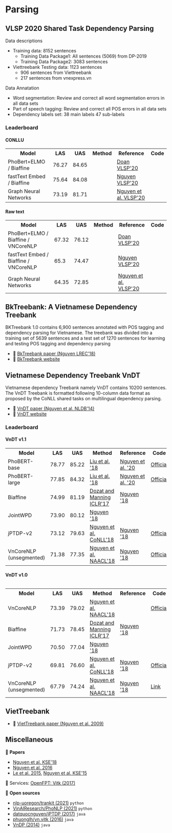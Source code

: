 # Parsing

## VLSP 2020 Shared Task Dependency Parsing

Data descriptions

* Training data: 8152 sentences
  * Training Data Package1: All sentences (5069) from DP-2019
  * Training Data Package2: 3083 sentences
* Viettreebank Testing data: 1123 sentences
  * 906 sentences from Viettreebank
  * 217 sentences from vnexpress.vn

Data Annatation

* Word segmentation: Review and correct all word segmentation errors in all data sets
* Part of speech tagging: Review and correct all POS errors in all data sets
* Dependency labels set: 38 main labels 47 sub-labels

### Leaderboard

#### CONLLU

<table>
  <tr>
    <th>Model</th>
    <th>LAS</th>
    <th>UAS</th>
    <th>Method</th>
    <th>Reference</th>
    <th>Code</th>
  </tr>
  <tr>
    <td>PhoBert+ELMO / Biaffine</td>
    <td>76.27</td>
    <td>84.65</td>
    <td></td>
    <td><a href="https://drive.google.com/file/d/19fWjeVfKUB-oVQv57OydrFOFpckwhJ6N/view?usp=sharing">Doan VLSP'20</a></td>
    <td></td>
  </tr>
  <tr>
    <td>fastText Embed / Biaffine</td>
    <td>75.64</td>
    <td>84.08</td>
    <td></td>
    <td><a href="https://drive.google.com/file/d/1BtQYQfS-LivnkFgIlG3i95o7qxOOG0eZ/view?usp=sharing">Nguyen VLSP'20</a></td>
    <td></td>
  </tr>
   <tr>
    <td>Graph Neural Networks</td>
    <td>73.19</td>
    <td>81.71</td>
    <td></td>
    <td><a href="https://drive.google.com/file/d/1Aegu_F6qpIm5SE8b_FANtMFzGDoeXgM_/view?usp=sharing">Nguyen et al. VLSP'20</a></td>
    <td></td>
  </tr>
</table>

#### Raw text

<table>
  <tr>
    <th>Model</th>
    <th>LAS</th>
    <th>UAS</th>
    <th>Method</th>
    <th>Reference</th>
    <th>Code</th>
  </tr>
  <tr>
    <td>PhoBert+ELMO / Biaffine / VNCoreNLP</td>
    <td>67.32</td>
    <td>76.12</td>
    <td></td>
    <td><a href="https://drive.google.com/file/d/19fWjeVfKUB-oVQv57OydrFOFpckwhJ6N/view?usp=sharing">Doan VLSP'20</a></td>
    <td></td>
  </tr>
  <tr>
    <td>fastText Embed / Biaffine / VNCoreNLP</td>
    <td>65.3</td>
    <td>74.47</td>
    <td></td>
    <td><a href="https://drive.google.com/file/d/1BtQYQfS-LivnkFgIlG3i95o7qxOOG0eZ/view?usp=sharing">Nguyen VLSP'20</a></td>
    <td></td>
  </tr>
   <tr>
    <td>Graph Neural Networks</td>
    <td>64.35</td>
    <td>72.85</td>
    <td></td>
    <td><a href="https://drive.google.com/file/d/1Aegu_F6qpIm5SE8b_FANtMFzGDoeXgM_/view?usp=sharing">Nguyen et al. VLSP'20</a></td>
    <td></td>
  </tr>
</table>

## BkTreebank: A Vietnamese Dependency Treebank

BKTreebank 1.0 contains 6,900 sentences annotated with POS tagging and dependency parsing for Vietnamese. The treebank was divided into a training set of 5639 sentences and a test set of 1270 sentences for learning and testing POS tagging and dependency parsing

* :scroll: [BkTreebank paper (Nguyen LREC'18)](https://arxiv.org/pdf/1710.05519.pdf)
* :link: [BkTreebank website](http://is.hust.edu.vn/~hieunk/bktreebank/)

## Vietnamese Dependency Treebank VnDT

Vietnamese dependency Treebank namely VnDT contains 10200 sentences. The VnDT Treebank is formatted following 10-column data format as proposed by the CoNLL shared tasks on multilingual dependency parsing.

* :scroll: [VnDT paper (Nguyen et al. NLDB'14)](https://people.eng.unimelb.edu.au/dqnguyen/resources/NLDB2014.pdf)
* :link: [VnDT website](http://vndp.sourceforge.net/)

### Leaderboard
#### VnDT v1.1

<table>
  <tr>
    <th>Model</th>
    <th>LAS</th>
    <th>UAS</th>
    <th>Method</th>
    <th>Reference</th>
    <th>Code</th>
  </tr>
  <tr>
    <td>PhoBERT-base</td>
    <td>78.77</td>
    <td>85.22</td>
    <td><a href="https://arxiv.org/abs/1907.11692">Liu et al. '18</a></td>
    <td><a href="https://arxiv.org/abs/2003.00744">Nguyen et al. '20</td>
    <td><a href="https://github.com/VinAIResearch/PhoBERT">Official</a></td>
  </tr>
    <tr>
    <td>PhoBERT-large</td>
    <td>77.85</td>
    <td>84.32</td>
    <td><a href="https://arxiv.org/abs/1907.11692">Liu et al. '18</a></td>
    <td><a href="https://arxiv.org/abs/2003.00744">Nguyen et al. '20</td>
    <td><a href="https://github.com/VinAIResearch/PhoBERT">Official</a></td>
  </tr>
    <tr>
    <td>Biaffine</td>
    <td>74.99</td>
    <td>81.19</td>
    <td><a href="https://arxiv.org/abs/1611.01734">Dozat and Manning ICLR'17</a></td>
    <td><a href="https://arxiv.org/pdf/1812.11459.pdf">Nguyen '18</td>
    <td></td>
  </tr>
  </tr>
    <tr>
    <td>JointWPD</td>
    <td>73.90</td>
    <td>80.12</td>
    <td><a href="https://arxiv.org/pdf/1812.11459.pdf">Nguyen '18</a></td>
    <td></td>
    <td></td>
  </tr>
  </tr>
    <tr>
    <td>jPTDP-v2</td>
    <td>73.12</td>
    <td>79.63</td>
    <td><a href="https://www.aclweb.org/anthology/K18-2008/">Nguyen et al. CoNLL'18</a></td>
    <td><a href="https://arxiv.org/pdf/1812.11459.pdf">Nguyen '18</td>
    <td><a href="https://github.com/datquocnguyen/jPTDP">Official</a></td>
  </tr>
  </tr>
    <tr>
    <td>VnCoreNLP (unsegmented)</td>
    <td>71.38</td>
    <td>77.35</td>
    <td><a href="https://www.aclweb.org/anthology/N18-5012/">Nguyen et al. NAACL'18</a></td>
    <td><a href="https://arxiv.org/pdf/1812.11459.pdf">Nguyen '18</td>
    <td><a href="https://github.com/vncorenlp/VnCoreNLP">Official</a></td>
  </tr>
</table>
<table>
  
#### VnDT v1.0

<table>
  <tr>
    <th>Model</th>
    <th>LAS</th>
    <th>UAS</th>
    <th>Method</th>
    <th>Reference</th>
    <th>Code</th>
  </tr>
  <tr>
    <td>VnCoreNLP</td>
    <td>73.39</td>
    <td>79.02</td>
    <td><a href="http://aclweb.org/anthology/N18-5012">Nguyen et al. NAACL'18</a></td>
    <td></td>
    <td><a href="https://github.com/vncorenlp/VnCoreNLP">Official</a></td>
  </tr>
  <tr>
    <td>Biaffine</td>
    <td>71.73</td>
    <td>78.45</td>
    <td><a href="https://arxiv.org/pdf/1611.01734.pdf">Dozat and Manning ICLR'17</a></td>
    <td><a href="https://arxiv.org/pdf/1812.11459.pdf">Nguyen '18</a></td>
    <td></td>
  </tr>
  <tr>
    <td>JointWPD</td>
    <td>70.50</td>
    <td>77.04</td>
    <td><a href="https://arxiv.org/pdf/1812.11459.pdf">Nguyen '18</a></td>
    <td></td>
    <td></td>
  </tr>
  <tr>
    <td>jPTDP-v2</td>
    <td>69.81</td>
    <td>76.60</td>
    <td><a href="http://www.aclweb.org/anthology/K18-2008">Nguyen et al. CoNLL'18</a></td>
    <td><a href="https://arxiv.org/pdf/1812.11459.pdf">Nguyen '18</a></td>
    <td><a href="https://github.com/datquocnguyen/jPTDP">Official</a></td>
  </tr> 
  <tr>
    <td>VnCoreNLP (unsegmented)</td>
    <td>67.79</td>
    <td>74.24</td>
    <td><a href="http://aclweb.org/anthology/N18-5012">Nguyen et al. NAACL'18</a></td>
    <td><a href="https://arxiv.org/pdf/1812.11459.pdf">Nguyen '18</a></td>
    <td><a href="https://github.com/vncorenlp/VnCoreNLP">Link</a></td>
  </tr>
</table>

## VietTreebank

* :scroll: [VietTreebank paper (Nguyen et al. 2009)](http://citeseerx.ist.psu.edu/viewdoc/download?doi=10.1.1.164.6770&rep=rep1&type=pdf)

## Miscellaneous

:scroll: **Papers**

* [Nguyen et al. KSE'18](https://drive.google.com/file/d/1NSJTaGUlbj_IOh7OU3_A_R172v772dvi/view?usp=sharing)
* [Nguyen et al. 2016](https://ieeexplore.ieee.org/document/7758049/)
* [Le et al. 2015](https://link.springer.com/chapter/10.1007/978-3-319-25660-3_22), [Nguyen et al. KSE'15](https://ieeexplore.ieee.org/document/7371762/)

:dizzy: Services: [OpenFPT: Vitk (2017)](http://doc.openfpt.vn/#vitk)

:file_folder: **Open sources**

* [nlp-uoregon/trankit (2021)](https://github.com/nlp-uoregon/trankit) `python`
* [VinAIResearch/PhoNLP (2021)](https://github.com/VinAIResearch/PhoNLP) `python`
* [datquocnguyen/jPTDP (2017)](https://github.com/datquocnguyen/jPTDP) `java`
* [phuonglh/vn.vitk (2016)](https://github.com/phuonglh/vn.vitk) `java`
* [VnDP (2014)](http://vndp.sourceforge.net/) `java`
